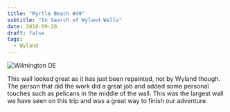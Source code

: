 ```yaml
---
title: "Myrtle Beach #49"
subtitle: "In Search of Wyland Walls"
date: 2018-09-20
draft: false
tags:
  - Wyland
---
```


![Wilmington DE](../images/49-myrtlebeach.webp)

This wall looked great as it has just been repainted, not by Wyland though. The person that did the work did a great job and added some personal touches such as pelicans in the middle of the wall. This was the largest wall we have seen on this trip and was a great way to finish our adventure.
